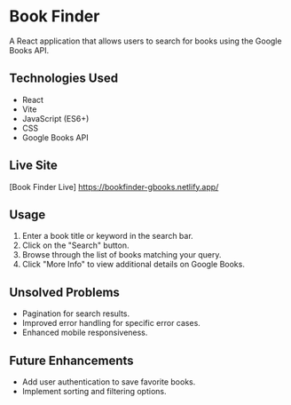 # Book Finder

A React application that allows users to search for books using the Google Books API.

## Technologies Used

- React
- Vite
- JavaScript (ES6+)
- CSS
- Google Books API

## Live Site

[Book Finder Live]
https://bookfinder-gbooks.netlify.app/


## Usage

1. Enter a book title or keyword in the search bar.
2. Click on the "Search" button.
3. Browse through the list of books matching your query.
4. Click "More Info" to view additional details on Google Books.

## Unsolved Problems

- Pagination for search results.
- Improved error handling for specific error cases.
- Enhanced mobile responsiveness.

## Future Enhancements

- Add user authentication to save favorite books.
- Implement sorting and filtering options.
